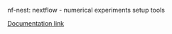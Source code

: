 nf-nest: nextflow - numerical experiments setup tools

[Documentation link](https://ubc-stat-ml.github.io/nf-nest-doc/)